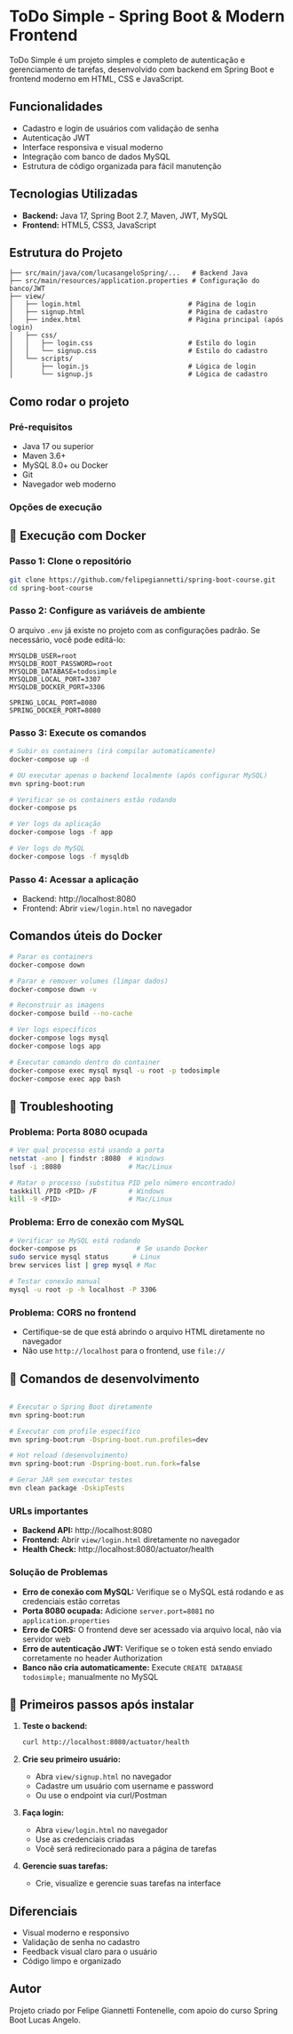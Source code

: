 # ToDo Simple - Spring Boot & Modern Frontend

ToDo Simple é um projeto simples e completo de autenticação e gerenciamento de tarefas, desenvolvido com backend em Spring Boot e frontend moderno em HTML, CSS e JavaScript.

## Funcionalidades
- Cadastro e login de usuários com validação de senha
- Autenticação JWT
- Interface responsiva e visual moderno
- Integração com banco de dados MySQL
- Estrutura de código organizada para fácil manutenção

## Tecnologias Utilizadas
- **Backend:** Java 17, Spring Boot 2.7, Maven, JWT, MySQL
- **Frontend:** HTML5, CSS3, JavaScript

## Estrutura do Projeto
```
├── src/main/java/com/lucasangeloSpring/...   # Backend Java
├── src/main/resources/application.properties # Configuração do banco/JWT
├── view/
│   ├── login.html                           # Página de login
│   ├── signup.html                          # Página de cadastro
│   ├── index.html                           # Página principal (após login)
│   ├── css/
│   │   ├── login.css                        # Estilo do login
│   │   └── signup.css                       # Estilo do cadastro
│   └── scripts/
│       ├── login.js                         # Lógica de login
│       └── signup.js                        # Lógica de cadastro
```

## Como rodar o projeto

### Pré-requisitos
- Java 17 ou superior
- Maven 3.6+ 
- MySQL 8.0+ ou Docker
- Git
- Navegador web moderno

### Opções de execução

## 🚀 Execução com Docker

### Passo 1: Clone o repositório
```bash
git clone https://github.com/felipegiannetti/spring-boot-course.git
cd spring-boot-course
```

### Passo 2: Configure as variáveis de ambiente
O arquivo `.env` já existe no projeto com as configurações padrão. Se necessário, você pode editá-lo:
```env
MYSQLDB_USER=root
MYSQLDB_ROOT_PASSWORD=root
MYSQLDB_DATABASE=todosimple
MYSQLDB_LOCAL_PORT=3307
MYSQLDB_DOCKER_PORT=3306

SPRING_LOCAL_PORT=8080
SPRING_DOCKER_PORT=8080
```

### Passo 3: Execute os comandos
```bash
# Subir os containers (irá compilar automaticamente)
docker-compose up -d

# OU executar apenas o backend localmente (após configurar MySQL)
mvn spring-boot:run

# Verificar se os containers estão rodando
docker-compose ps

# Ver logs da aplicação
docker-compose logs -f app

# Ver logs do MySQL
docker-compose logs -f mysqldb
```

### Passo 4: Acessar a aplicação
- Backend: http://localhost:8080
- Frontend: Abrir `view/login.html` no navegador

##  Comandos úteis do Docker

```bash
# Parar os containers
docker-compose down

# Parar e remover volumes (limpar dados)
docker-compose down -v

# Reconstruir as imagens
docker-compose build --no-cache

# Ver logs específicos
docker-compose logs mysql
docker-compose logs app

# Executar comando dentro do container
docker-compose exec mysql mysql -u root -p todosimple
docker-compose exec app bash
```

## 🔧 Troubleshooting

### Problema: Porta 8080 ocupada
```bash
# Ver qual processo está usando a porta
netstat -ano | findstr :8080  # Windows
lsof -i :8080                 # Mac/Linux

# Matar o processo (substitua PID pelo número encontrado)
taskkill /PID <PID> /F        # Windows
kill -9 <PID>                 # Mac/Linux
```

### Problema: Erro de conexão com MySQL
```bash
# Verificar se MySQL está rodando
docker-compose ps               # Se usando Docker
sudo service mysql status      # Linux
brew services list | grep mysql # Mac

# Testar conexão manual
mysql -u root -p -h localhost -P 3306
```

### Problema: CORS no frontend
- Certifique-se de que está abrindo o arquivo HTML diretamente no navegador
- Não use `http://localhost` para o frontend, use `file://`

## 📝 Comandos de desenvolvimento

```bash

# Executar o Spring Boot diretamente
mvn spring-boot:run

# Executar com profile específico
mvn spring-boot:run -Dspring-boot.run.profiles=dev

# Hot reload (desenvolvimento)
mvn spring-boot:run -Dspring-boot.run.fork=false

# Gerar JAR sem executar testes
mvn clean package -DskipTests
```

### URLs importantes
- **Backend API:** http://localhost:8080
- **Frontend:** Abrir `view/login.html` diretamente no navegador
- **Health Check:** http://localhost:8080/actuator/health


### Solução de Problemas
- **Erro de conexão com MySQL:** Verifique se o MySQL está rodando e as credenciais estão corretas
- **Porta 8080 ocupada:** Adicione `server.port=8081` no `application.properties`
- **Erro de CORS:** O frontend deve ser acessado via arquivo local, não via servidor web
- **Erro de autenticação JWT:** Verifique se o token está sendo enviado corretamente no header Authorization
- **Banco não cria automaticamente:** Execute `CREATE DATABASE todosimple;` manualmente no MySQL

## 🎯 Primeiros passos após instalar

1. **Teste o backend:**
   ```bash
   curl http://localhost:8080/actuator/health
   ```

2. **Crie seu primeiro usuário:**
   - Abra `view/signup.html` no navegador
   - Cadastre um usuário com username e password
   - Ou use o endpoint via curl/Postman

3. **Faça login:**
   - Abra `view/login.html` no navegador  
   - Use as credenciais criadas
   - Você será redirecionado para a página de tarefas

4. **Gerencie suas tarefas:**
   - Crie, visualize e gerencie suas tarefas na interface

## Diferenciais
- Visual moderno e responsivo
- Validação de senha no cadastro
- Feedback visual claro para o usuário
- Código limpo e organizado

## Autor
Projeto criado por Felipe Giannetti Fontenelle, com apoio do curso Spring Boot Lucas Angelo.
